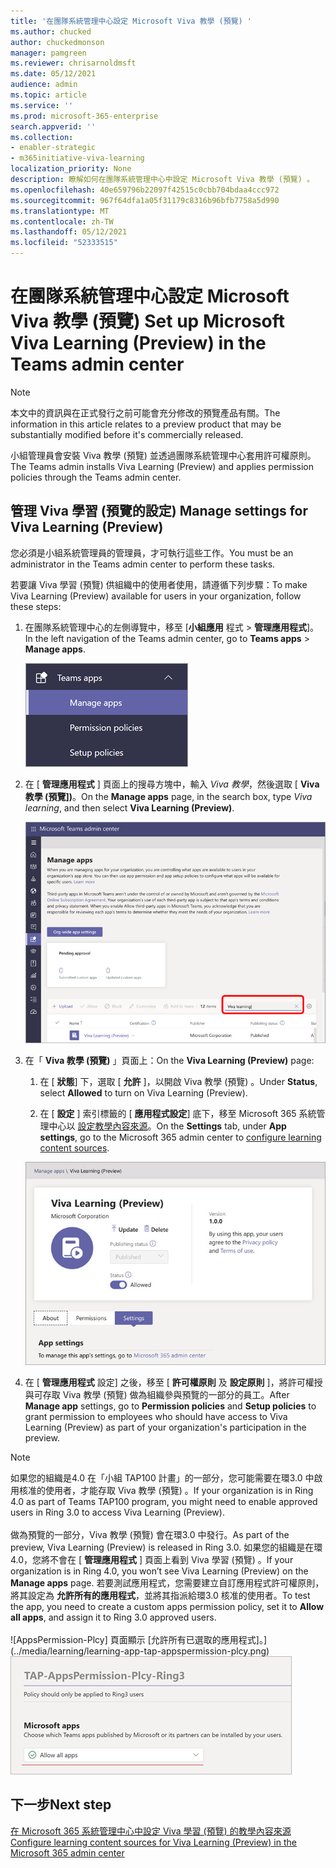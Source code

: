 ```yaml
---
title: '在團隊系統管理中心設定 Microsoft Viva 教學 (預覽) '
ms.author: chucked
author: chuckedmonson
manager: pamgreen
ms.reviewer: chrisarnoldmsft
ms.date: 05/12/2021
audience: admin
ms.topic: article
ms.service: ''
ms.prod: microsoft-365-enterprise
search.appverid: ''
ms.collection:
- enabler-strategic
- m365initiative-viva-learning
localization_priority: None
description: 瞭解如何在團隊系統管理中心中設定 Microsoft Viva 教學 (預覽) 。
ms.openlocfilehash: 40e659796b22097f42515c0cbb704bdaa4ccc972
ms.sourcegitcommit: 967f64dfa1a05f31179c8316b96bfb7758a5d990
ms.translationtype: MT
ms.contentlocale: zh-TW
ms.lasthandoff: 05/12/2021
ms.locfileid: "52333515"
---
```

# <a name="set-up-microsoft-viva-learning-preview-in-the-teams-admin-center"></a><span data-ttu-id="663da-103">在團隊系統管理中心設定 Microsoft Viva 教學 (預覽) </span><span class="sxs-lookup"><span data-stu-id="663da-103">Set up Microsoft Viva Learning (Preview) in the Teams admin center</span></span>

> [!NOTE]
> <span data-ttu-id="663da-104">本文中的資訊與在正式發行之前可能會充分修改的預覽產品有關。</span><span class="sxs-lookup"><span data-stu-id="663da-104">The information in this article relates to a preview product that may be substantially modified before it's commercially released.</span></span> 

<span data-ttu-id="663da-105">小組管理員會安裝 Viva 教學 (預覽) 並透過團隊系統管理中心套用許可權原則。</span><span class="sxs-lookup"><span data-stu-id="663da-105">The Teams admin installs Viva Learning (Preview) and applies permission policies through the Teams admin center.</span></span>

## <a name="manage-settings-for-viva-learning-preview"></a><span data-ttu-id="663da-106">管理 Viva 學習 (預覽的設定) </span><span class="sxs-lookup"><span data-stu-id="663da-106">Manage settings for Viva Learning (Preview)</span></span>

<span data-ttu-id="663da-107">您必須是小組系統管理員的管理員，才可執行這些工作。</span><span class="sxs-lookup"><span data-stu-id="663da-107">You must be an administrator in the Teams admin center to perform these tasks.</span></span>

<span data-ttu-id="663da-108">若要讓 Viva 學習 (預覽) 供組織中的使用者使用，請遵循下列步驟：</span><span class="sxs-lookup"><span data-stu-id="663da-108">To make Viva Learning (Preview) available for users in your organization, follow these steps:</span></span>

1. <span data-ttu-id="663da-109">在團隊系統管理中心的左側導覽中，移至 [**小組應用** 程式  >  **管理應用程式**]。</span><span class="sxs-lookup"><span data-stu-id="663da-109">In the left navigation of the Teams admin center, go to **Teams apps** > **Manage apps**.</span></span>

   ![小組系統管理中心中的左側導覽，顯示「小組應用程式和管理應用程式」區段。](../media/learning/learning-app-teams-manage-apps-nav.png)

2. <span data-ttu-id="663da-111">在 [ **管理應用程式** ] 頁面上的搜尋方塊中，輸入 *Viva 教學*，然後選取 [ **Viva 教學 (預覽])**。</span><span class="sxs-lookup"><span data-stu-id="663da-111">On the **Manage apps** page, in the search box, type *Viva learning*, and then select **Viva Learning (Preview)**.</span></span>

   ![[管理應用程式] 頁面中顯示搜尋方塊的小組系統管理中心。](../media/learning/learning-app-teams-manage-apps-page.png)

3. <span data-ttu-id="663da-113">在「 **Viva 教學 (預覽)** 」頁面上：</span><span class="sxs-lookup"><span data-stu-id="663da-113">On the **Viva Learning (Preview)** page:</span></span>

   1. <span data-ttu-id="663da-114">在 [ **狀態**] 下，選取 [ **允許** ]，以開啟 Viva 教學 (預覽) 。</span><span class="sxs-lookup"><span data-stu-id="663da-114">Under **Status**, select **Allowed** to turn on Viva Learning (Preview).</span></span>

   2. <span data-ttu-id="663da-115">在 [ **設定** ] 索引標籤的 [ **應用程式設定**] 底下，移至 Microsoft 365 系統管理中心以 [設定教學內容來源](content-sources-365-admin-center.md)。</span><span class="sxs-lookup"><span data-stu-id="663da-115">On the **Settings** tab, under **App settings**, go to the Microsoft 365 admin center to [configure learning content sources](content-sources-365-admin-center.md).</span></span>

   ![小組系統管理中心的學習頁面，顯示 [狀態與應用程式設定] 區段。](../media/learning/learning-app-teams-learning-page.png)

4. <span data-ttu-id="663da-117">在 [ **管理應用程式** 設定] 之後，移至 [ **許可權原則** 及 **設定原則** ]，將許可權授與可存取 Viva 教學 (預覽) 做為組織參與預覽的一部分的員工。</span><span class="sxs-lookup"><span data-stu-id="663da-117">After **Manage app** settings, go to **Permission policies** and **Setup policies** to grant permission to employees who should have access to Viva Learning (Preview) as part of your organization's participation in the preview.</span></span>

> [!NOTE]
>  <span data-ttu-id="663da-118">如果您的組織是4.0 在「小組 TAP100 計畫」的一部分，您可能需要在環3.0 中啟用核准的使用者，才能存取 Viva 教學 (預覽) 。</span><span class="sxs-lookup"><span data-stu-id="663da-118">If your organization is in Ring 4.0 as part of Teams TAP100 program, you might need to enable approved users in Ring 3.0 to access Viva Learning (Preview).</span></span> <br><br><span data-ttu-id="663da-119">做為預覽的一部分，Viva 教學 (預覽) 會在環3.0 中發行。</span><span class="sxs-lookup"><span data-stu-id="663da-119">As part of the preview, Viva Learning (Preview) is released in Ring 3.0.</span></span> <span data-ttu-id="663da-120">如果您的組織是在環4.0，您將不會在 [ **管理應用程式** ] 頁面上看到 Viva 學習 (預覽) 。</span><span class="sxs-lookup"><span data-stu-id="663da-120">If your organization is in Ring 4.0, you won’t see Viva Learning (Preview) on the **Manage apps** page.</span></span> <span data-ttu-id="663da-121">若要測試應用程式，您需要建立自訂應用程式許可權原則，將其設定為 **允許所有的應用程式**，並將其指派給環3.0 核准的使用者。</span><span class="sxs-lookup"><span data-stu-id="663da-121">To test the app, you need to create a custom apps permission policy, set it to **Allow all apps**, and assign it to Ring 3.0 approved users.</span></span> <br><br>   <span data-ttu-id="663da-122">![AppsPermission-Plcy] 頁面顯示 [允許所有已選取的應用程式]。](../media/learning/learning-app-tap-appspermission-plcy.png)</span><span class="sxs-lookup"><span data-stu-id="663da-122">![TAP-AppsPermission-Plcy page showing Allow all apps selected.](../media/learning/learning-app-tap-appspermission-plcy.png)</span></span>

## <a name="next-step"></a><span data-ttu-id="663da-123">下一步</span><span class="sxs-lookup"><span data-stu-id="663da-123">Next step</span></span>

[<span data-ttu-id="663da-124">在 Microsoft 365 系統管理中心中設定 Viva 學習 (預覽) 的教學內容來源</span><span class="sxs-lookup"><span data-stu-id="663da-124">Configure learning content sources for Viva Learning (Preview) in the Microsoft 365 admin center</span></span>](content-sources-365-admin-center.md)